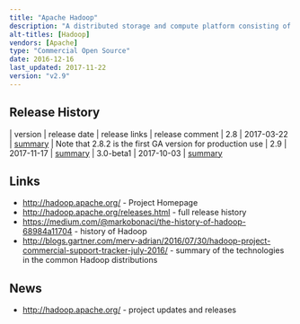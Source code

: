 ```yaml
---
title: "Apache Hadoop"
description: "A distributed storage and compute platform consisting of a distributed filesystem (HDFS) and a cluster workload and resource management layer (YARN), along with MapReduce, a solution built on HDFS and YARN for massive scale parallel processing of data. Has an extensive ecosystem of compatible technologies. An Apache Open Source project, started in January 2006 as a Lucene sub-project, becoming a top level project in January 2008, with a 1.0 release in December 2011 (containing HDFS and MapReduce), and a 2.2 release (the first 2.x GA release) in October 2013 (adding YARN). Very active, with a deep and broad range of contributors, and backing from multiple commercial vendors."
alt-titles: [Hadoop]
vendors: [Apache]
type: "Commercial Open Source"
date: 2016-12-16
last_updated: 2017-11-22
version: "v2.9"
---
```

## Release History

| version | release date | release links | release comment
| 2.8 | 2017-03-22 | [summary](http://hadoop.apache.org/docs/r2.8.0/index.html) | Note that 2.8.2 is the first GA version for production use 
| 2.9 | 2017-11-17 | [summary](http://hadoop.apache.org/docs/r2.9.0/index.html)
| 3.0-beta1 | 2017-10-03 | [summary](http://hadoop.apache.org/docs/r3.0.0-beta1/index.html)

## Links

* <http://hadoop.apache.org/> - Project Homepage
* <http://hadoop.apache.org/releases.html> - full release history
* <https://medium.com/@markobonaci/the-history-of-hadoop-68984a11704> - history of Hadoop
* <http://blogs.gartner.com/merv-adrian/2016/07/30/hadoop-project-commercial-support-tracker-july-2016/> - summary of the technologies in the common Hadoop distributions

## News

* <http://hadoop.apache.org/> - project updates and releases